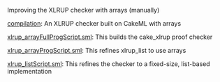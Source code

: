 Improving the XLRUP checker with arrays (manually)

[compilation](compilation):
An XLRUP checker built on CakeML with arrays

[xlrup_arrayFullProgScript.sml](xlrup_arrayFullProgScript.sml):
This builds the cake_xlrup proof checker

[xlrup_arrayProgScript.sml](xlrup_arrayProgScript.sml):
This refines xlrup_list to use arrays

[xlrup_listScript.sml](xlrup_listScript.sml):
This refines the checker to a fixed-size, list-based implementation
